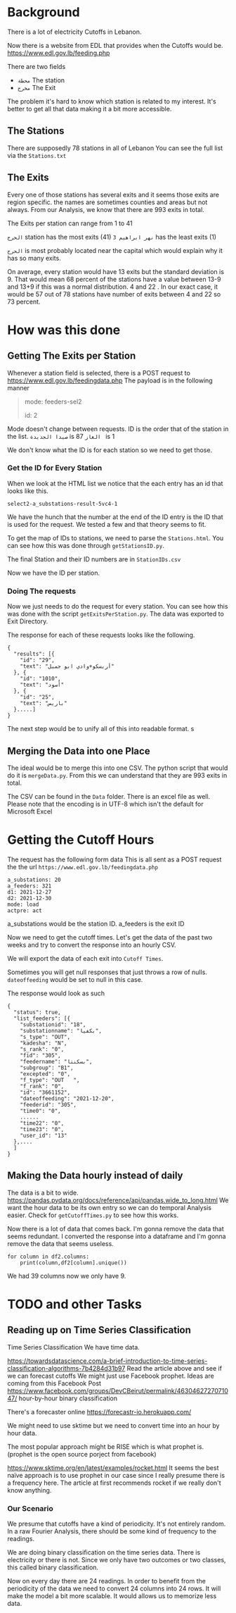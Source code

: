 # Background
There is a lot of electricity Cutoffs in Lebanon.

Now there is a website from EDL that provides when the Cutoffs would be.
https://www.edl.gov.lb/feeding.php

There are two fields
- `محطة` The station
- `مخرج` The Exit

The problem it's hard to know which station is related to my interest. It's better to get all that data making it a bit more accessible.

## The Stations
There are supposedly 78 stations in all of Lebanon
You can see the full list via the `Stations.txt`

## The Exits
Every one of those stations has several exits and it seems those exits are region specific.
the names are sometimes counties and areas but not always.
From our Analysis, we know that there are 993 exits in total.

The Exits per station can range from 1 to 41

`الحرج` station has the most exits (41)
`نهر ابراهيم 3` has the least exits (1)

`الحرج` is most probably located near the capital which would explain why it has so many exits.

On average, every station would have 13 exits but the standard deviation is 9. That would mean 68 percent of the stations have a value between 13-9 and 13+9 if this was a normal distribution. 4 and 22 . In our exact case, it would be 57 out of 78 stations have number of exits between 4 and 22 so 73 percent.

# How was this done
## Getting The Exits per Station
Whenever a station field is selected, there is a POST request to https://www.edl.gov.lb/feedingdata.php
The payload is in the following manner
> mode: feeders-sel2
>
> id: 2

Mode doesn't change between requests. ID is the order that of the station in the list.
`صيدا الجديدة` is 87
`الغاز ` is 1

We don't know what the ID is for each station so we need to get those.
### Get the ID for Every Station
When we look at the HTML list we notice that the each entry has an id that looks like this.
```
select2-a_substations-result-5vc4-1
```
We have the hunch that the number at the end of the ID entry is the ID that is used for the request. We tested a few and that theory seems to fit.

To get the map of IDs to stations, we need to parse the `Stations.html`. You can see how this was done through `getStationsID.py`.

The final Station and their ID numbers are in `StationIDs.csv`

Now we have the ID per station.

### Doing The requests
Now we just needs to do the request for every station. You can see how this was done with the script `getExitsPerStation.py`. The data was exported to Exit Directory.

The response for each of these requests looks like the following.
```
{
  "results": [{
    "id": "29",
    "text": "أريسكو+وادي ابو جميل"
  }, {
    "id": "1010",
    "text": "أسود"
  }, {
    "id": "25",
    "text": "باريس"
  }.....]
}

```
The next step would be to unify all of this into readable format. s
## Merging the Data into one Place
The ideal would be to merge this into one CSV. The python script that would do it is `mergeData.py`.
From this we can understand that they are 993 exits in total.

The CSV can be found in the `Data` folder. There is an excel file as well. Please note that the encoding is in UTF-8 which isn't the default for Microsoft Excel

# Getting the Cutoff Hours

The request has the following form data
This is all sent as a POST request the the url `https://www.edl.gov.lb/feedingdata.php`

```
a_substations: 20
a_feeders: 321
d1: 2021-12-27
d2: 2021-12-30
mode: load
actpre: act
```

a_substations would be the station ID. a_feeders is the exit ID

Now we need to get the cutoff times. Let's get the data of the past two weeks and try to convert the response into an hourly CSV.

We will export the data of each exit into `Cutoff Times`.

Sometimes you will get null responses that just throws a row of nulls.
`dateoffeeding` would be set to null in this case.

The response would look as such

```
{
  "status": true,
  "list_feeders": [{
    "substationid": "18",
    "substationname": "بكفيا",
    "s_type": "OUT",
    "kadesha": "N",
    "s_rank": "0",
    "fid": "305",
    "feedername": "بسكنتا",
    "subgroup": "B1",
    "excepted": "0",
    "f_type": "OUT   ",
    "f_rank": "0",
    "id": "3661152",
    "dateoffeeding": "2021-12-20",
    "feederid": "305",
    "time0": "0",
    ......
    "time22": "0",
    "time23": "0",
    "user_id": "13"
  },....
  ]
}
```


## Making the Data hourly instead of daily
The data is a bit to wide.
https://pandas.pydata.org/docs/reference/api/pandas.wide_to_long.html
We want the hour data to be its own entry so we can do temporal Analysis easier.
Check for `getCutoffTimes.py` to see how this works.

Now there is a lot of data that comes back. I'm gonna remove the data that seems redundant. I converted the response into a dataframe and I'm gonna remove the data that seems useless.

```
for column in df2.columns:
    print(column,df2[column].unique())
```
We had 39 columns now we only have 9.



# TODO and other Tasks
## Reading up on Time Series Classification
Time Series Classification
We have time data.

https://towardsdatascience.com/a-brief-introduction-to-time-series-classification-algorithms-7b4284d31b97
Read the article above and see if we can forecast cutoffs
We might just use Facebook prophet.
Ideas are coming from this Facebook Post
https://www.facebook.com/groups/DevCBeirut/permalink/4630462727071047/
hour-by-hour binary classification

There's a forecaster online
https://forecastr-io.herokuapp.com/

We might need to use sktime but we need to convert time into an hour by hour data.

The most popular approach might be RISE which is what prophet is. (prophet is the open source porject from facebook)

https://www.sktime.org/en/latest/examples/rocket.html
It seems the best naïve approach is to use prophet in our case since I really presume there is a frequency here. The article at first recommends rocket if we really don't know anything.

### Our Scenario
We presume that cutoffs have a kind of periodicity. It's not entirely random. In a raw Fourier Analysis, there should be some kind of frequency to the readings.

We are doing binary classification on the time series data. There is electricity or there is not. Since we only have two outcomes or two classes, this called binary classification.

Now on every day there are 24 readings. In order to benefit from the periodicity of the data we need to convert 24 columns into 24 rows. It will make the model a bit more scalable. It would allows us to memorize less data.
